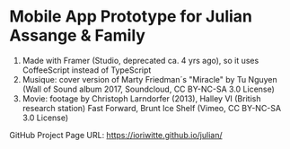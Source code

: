 # Mobile App Prototype for Julian Assange & Family

1. Made with Framer (Studio, deprecated ca. 4 yrs ago), so it uses CoffeeScript instead of TypeScript
2. Musique: cover version of Marty Friedman´s "Miracle" by Tu Nguyen (Wall of Sound album 2017, Soundcloud, CC BY-NC-SA 3.0 License)
3. Movie: footage by Christoph Larndorfer (2013), Halley VI (British research station) Fast Forward, Brunt Ice Shelf (Vimeo, CC BY-NC-SA 3.0 License)

GitHub Project Page URL: https://ioriwitte.github.io/julian/

